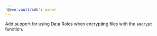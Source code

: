 ```yaml
---
'@evervault/sdk': minor
---
```


Add support for using Data Roles when encrypting files with the `encrypt` function.
